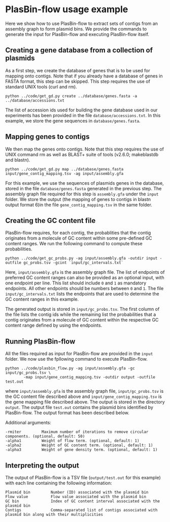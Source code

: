 # PlasBin-flow usage example

Here we show how to use PlasBin-flow to extract sets of contigs from an assembly graph to form plasmid bins. We provide the commands to generate the input for PlasBin-flow and executing PlasBin-flow itself.

##  Creating a gene database from a collection of plasmids

As a first step, we create the database of genes that is to be used for mapping onto contigs. Note that if you already have a database of genes in FASTA format, this step can be skipped. This step requires the use of standard UNIX tools (curl and rm).
```
python ../code/get_gd.py create ../database/genes.fasta -a ../database/accessions.txt
```
The list of accession ids used for building the gene database used in our experiments has been provided in the file `database/accessions.txt`. In this example, we store the gene sequences in `database/genes.fasta`.

## Mapping genes to contigs

We then map the genes onto contigs. Note that this step requires the use of UNIX command rm as well as BLAST+ suite of tools (v2.6.0; makeblastdb and blastn).
```
python ../code/get_gd.py map ../database/genes.fasta input/gene_contig_mapping.tsv -ag input/assembly.gfa
```
For this example, we use the sequences of plasmids genes in the database, stored in the file `database/genes.fasta` generated in the previous step. The assembly graph file required for this step is `assembly.gfa` under the `input` folder. We store the output (the mapping of genes to contigs in blastn output format 6)in the file `gene_contig_mapping.tsv` in the same folder. 

## Creating the GC content file

PlasBin-flow requires, for each contig, the probablities that the contig originates from a molecule of GC content within some pre-defined GC content ranges. We run the following command to compute these probabilities.
```
python ../code/get_gc_probs.py -ag input/assembly.gfa -outdir input -outfile gc_probs.tsv -gcint `input/gc_intervals.txt`
```
Here, `input/assembly.gfa` is the assembly graph file. The list of endpoints of preferred GC content ranges can also be provided as an optional input, with one endpoint per line. This list should include `0` and `1` as mandatory endpoints. All other endpoints should be numbers between `0` and `1`. The file `input/gc_intervals.txt` lists the endpoints that are used to determine the GC content ranges in this example.

The generated output is stored in `input/gc_probs.tsv`. The first column of the file lists the contig ids while the remaining list the probabilities that a contig originates from a molecule of GC content within the respective GC content range defined by using the endpoints.

## Running PlasBin-flow

All the files required as input for PlasBin-flow are provided in the `input` folder. We now use the fpllowing command to execute PlasBin-flow.
```
python ../code/plasbin_flow.py -ag input/assembly.gfa -gc input/gc_probs.tsv \
		-map input/gene_contig_mapping.tsv -outdir output -outfile test.out
```
where `input/assembly.gfa` is the assembly graph file, `input/gc_probs.tsv` is the GC content file described above and `input/gene_contig_mapping.tsv` is the gene mapping file described above. The output is stored in the directory `output`. The output file `test.out` contains the plasmid bins identified by PlasBin-flow. The output format has been described below.

Additional arguments:
```
-rmiter			Maximum number of iterations to remove circular components. (optional, default: 50)
-alpha1			Weight of flow term. (optional, default: 1)                              
-alpha2			Weight of GC content term. (optional, default: 1)
-alpha3			Weight of gene density term. (optional, default: 1)
``` 

## Interpreting the output

The output of PlasBin-flow is a TSV file (`output/test.out` for this example) with each line containing the following information:
```
Plasmid bin			Number (ID) associated with the plasmid bin
Flow value			Flow value associated with the plasmid bin
GC bin				Index of GC content interval associated with the plasmid bin
Contigs				Comma-separated list of contigs associated with plasmid bin along with their multiplicities
```





